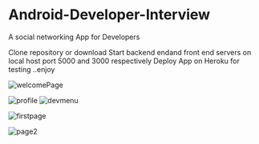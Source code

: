 # Android-Developer-Interview

A social networking App for Developers

Clone repository or download 
Start backend endand front end servers on local host port 5000 and 3000 respectively 
Deploy App on Heroku for testing ..enjoy

![welcomePage](https://user-images.githubusercontent.com/37632283/59257761-7e7cc080-8c2e-11e9-99f3-0d7bae258978.PNG)

![profile](https://user-images.githubusercontent.com/37632283/59258304-a15ba480-8c2f-11e9-8c11-936e0a678c36.PNG)
![devmenu](https://user-images.githubusercontent.com/37632283/59258309-a3256800-8c2f-11e9-9c05-3e7be42f563b.PNG)


![firstpage](https://user-images.githubusercontent.com/37632283/66761365-c5f4b100-ee9b-11e9-9f34-43c632f3579e.PNG)

![page2](https://user-images.githubusercontent.com/37632283/66761431-e886ca00-ee9b-11e9-8454-ba89907366c0.PNG)
